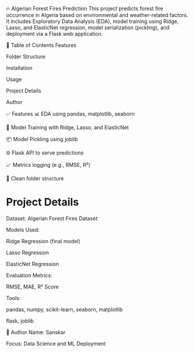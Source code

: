 🔥 Algerian Forest Fires Prediction
This project predicts forest fire occurrence in Algeria based on environmental and weather-related factors. It includes Exploratory Data Analysis (EDA), model training using Ridge, Lasso, and ElasticNet regression, model serialization (pickling), and deployment via a Flask web application.

🧾 Table of Contents
Features

Folder Structure

Installation

Usage

Project Details

Author

✅ Features
📊 EDA using pandas, matplotlib, seaborn

🧠 Model Training with Ridge, Lasso, and ElasticNet

📦 Model Pickling using joblib

🌐 Flask API to serve predictions

📈 Metrics logging (e.g., RMSE, R²)

📁 Clean folder structure



<h1>Project Details</h1>
Dataset: Algerian Forest Fires Dataset

Models Used:

Ridge Regression (final model)

Lasso Regression

ElasticNet Regression

Evaluation Metrics:

RMSE, MAE, R² Score

Tools:

pandas, numpy, scikit-learn, seaborn, matplotlib

flask, joblib

👤 Author
Name: Sanskar

Focus: Data Science and ML Deployment



